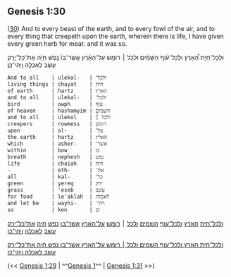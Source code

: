 ## Genesis 1:30

([30](http://biblehub.com/text/genesis/1-30.htm)) And to every beast of the earth, and to every fowl of the air, and to every thing that creepeth upon the earth, wherein there is life, I have given every green herb for meat: and it was so.

וּֽלְכָל־חַיַּ֣ת הָ֠אָרֶץ וּלְכָל־עֹ֨וף הַשָּׁמַ֜יִם וּלְכֹ֣ל ׀ רֹומֵ֣שׂ עַל־הָאָ֗רֶץ אֲשֶׁר־בֹּו֙ נֶ֣פֶשׁ חַיָּ֔ה אֶת־כָּל־יֶ֥רֶק עֵ֖שֶׂב לְאָכְלָ֑ה וַֽיְהִי־כֵֽן׃

	And to all    | ulekal-   | ולכל־
	living things | chayat    | חית
	of earth      | hartz     | הארץ
	and to all    | ulekal-   | ולכל־
	bird          | owph      | עוף
	of heaven     | hashamyim | השמים
	and to all    | ulekol    | ולכל ׀
	creepers      | rowmess   | רומש
	upon          | al-       | על־
	the earth     | hartz     | הארץ
	which         | asher-    | אשר־
	within        | bow       | בו
	breath        | nephesh   | נפש
	life          | chaiah    | חיה
	-             | eth-      | את־
	all           | kal-      | כל־
	green         | yereq     | ירק
	grass         | 'eseb     | עשב
	for food      | le'aklah  | לאכלה
	and let be    | wayhi-    | ויהי־
	so            | ken       | כן׃

[ולכל־חית](/keys/VLKL-ChITh) [הארץ](/keys/HARTz) [ולכל־עוף](/keys/VLKL-OVP) [השמים](/keys/HShMIM) [ולכל](/keys/VLKL) ׀ [רומש](/keys/RVMSh) [על־הארץ](/keys/OL-HARTz) [אשר־בו](/keys/AShR-BV) [נפש](/keys/NPSh) [חיה](/keys/ChIH) [את־כל־ירק](/keys/ATh-KL-IRQ) [עשב](/keys/OShB) [לאכלה](/keys/LAKLH) [ויהי־כן](/keys/VIHI-KN)׃

[ולכל־חית הארץ ולכל־עוף השמים ולכל ׀ רומש על־הארץ אשר־בו נפש חיה את־כל־ירק עשב לאכלה ויהי־כן](/keys/VLKL-ChITh.HARTz.VLKL-OVP.HShMIM.VLKL.RVMSh.OL-HARTz.AShR-BV.NPSh.ChIH.ATh-KL-IRQ.OShB.LAKLH.VIHI-KN)׃

(<< [Genesis 1:29](/genesis/1/29) | ^^[Genesis 1](/genesis/1)^^ | [Genesis 1:31](/genesis/1/31) >>)
